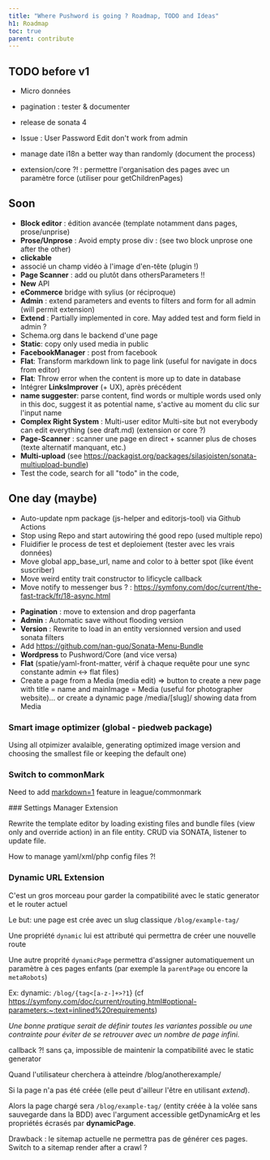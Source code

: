 ```yaml
---
title: "Where Pushword is going ? Roadmap, TODO and Ideas"
h1: Roadmap
toc: true
parent: contribute
---
```


## TODO before v1

-   Micro données
-   pagination : tester & documenter

-   release de sonata 4
-   Issue : User Password Edit don't work from admin
-   manage date i18n a better way than randomly (document the process)
-   extension/core ?! : permettre l'organisation des pages avec un paramètre force (utiliser pour getChildrenPages)

## Soon

-   **Block editor** : édition avancée (template notamment dans pages, prose/unprise)
-   **Prose/Unprose** : Avoid empty prose div : (see two block unprose one after the other)
-   **clickable**
-   associé un champ vidéo à l'image d'en-tête (plugin !)
-   **Page Scanner** : add <!-- page-scanner-ignore: what to ignore --> ou plutôt dans othersParameters !!
-   **New** API
-   **eCommerce** bridge with sylius (or réciproque)
-   **Admin** : extend parameters and events to filters and form for all admin (will permit extension)
-   **Extend** : Partially implemented in core. May added test and form field in admin ?
-   Schema.org dans le backend d'une page
-   **Static**: copy only used media in public
-   **FacebookManager** : post from facebook
-   **Flat**: Transform markdown link to page link (useful for navigate in docs from editor)
-   **Flat**: Throw error when the content is more up to date in database
-   Intégrer **LinksImprover** (+ UX), après précédent
-   **name suggester**: parse content, find words or multiple words used only in this doc, suggest it as potential name, s'active au moment du clic sur l'input name
-   **Complex Right System** : Multi-user editor Multi-site but not everybody can edit everything (see draft.md) (extension or core ?)
-   **Page-Scanner** : scanner une page en direct + scanner plus de choses (texte alternatif manquant, etc.)
-   **Multi-upload** (see https://packagist.org/packages/silasjoisten/sonata-multiupload-bundle)
-   Test the code, search for all "todo" in the code,

## One day (maybe)

-   Auto-update npm package (js-helper and editorjs-tool) via Github Actions
-   Stop using Repo and start autowiring thé good repo (used multiple repo)
-   Fluidifier le process de test et deploiement (tester avec les vrais données)
-   Move global app_base_url, name and color to à better spot (like évent suscriber)
-   Move weird entity trait constructor to lificycle callback
-   Move notify to messenger bus ? : https://symfony.com/doc/current/the-fast-track/fr/18-async.html

*   **Pagination** : move to extension and drop pagerfanta
*   **Admin** : Automatic save without flooding version
*   **Version** : Rewrite to load in an entity versionned version and used sonata filters
*   Add https://github.com/nan-guo/Sonata-Menu-Bundle
*   **Wordpress** to Pushword/Core (and vice versa)
*   **Flat** (spatie/yaml-front-matter, vérif à chaque requête pour une sync constante admin <-> flat files)
*   Create a page from a Media (media edit) => button to create a new page with title = name and mainImage = Media
    (useful for photographer website)... or create a dynamic page /media/[slug]/ showing data from Media

### Smart image optimizer (global - piedweb package)

Using all otpimizer avalaible, generating optimized image version and choosing the smallest file or keeping the default one)

### Switch to commonMark

Need to add [markdown=1](https://spec.commonmark.org/0.29/#example-158:~:text=markdown%3D1) feature in league/commonmark

### Settings Manager <smal>Extension</smal>

Rewrite the template editor by loading existing files and bundle files (view only and override action) in an file entity. CRUD via SONATA, listener to update file.

How to manage yaml/xml/php config files ?!

### Dynamic URL <smal>Extension</smal>

C'est un gros morceau pour garder la compatibilité avec le static generator et le router actuel

Le but: une page est crée avec un slug classique `/blog/example-tag/`

Une propriété `dynamic` lui est attributé qui permettra de créer une nouvelle route

Une autre proprité `dynamicPage` permettra d'assigner automatiquement un paramètre à ces pages enfants
(par exemple la `parentPage` ou encore la `metaRobots`)

Ex: dynamic: `/blog/{tag<[a-z-]+>?1`} (cf https://symfony.com/doc/current/routing.html#optional-parameters:~:text=inlined%20requirements)

_Une bonne pratique serait de définir toutes les variantes possible ou une contrainte pour éviter de se retrouver avec un nombre de page infini._

callback ?! sans ça, impossible de maintenir la compatibilité avec le static generator

Quand l'utilisateur cherchera à atteindre /blog/anotherexample/

Si la page n'a pas été créée (elle peut d'ailleur l'être en utilisant _extend_).

Alors la page chargé sera `/blog/example-tag/` (entity créée à la volée sans sauvegarde dans la BDD)
avec l'argument accessible getDynamicArg et les propriétés écrasés par **dynamicPage**.

Drawback : le sitemap actuelle ne permettra pas de générer ces pages. Switch to a sitemap render after a crawl ?
